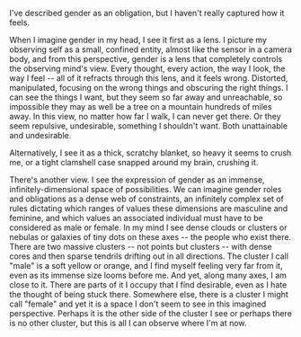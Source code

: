 I've described gender as an obligation, but I haven't really captured how it feels.

When I imagine gender in my head, I see it first as a lens. I picture my observing self as a small, confined entity, almost like the sensor in a camera body, and from this perspective, gender is a lens that completely controls the observing mind's view. Every thought, every action, the way I look, the way I feel -- all of it refracts through this lens, and it feels wrong. Distorted, manipulated, focusing on the wrong things and obscuring the right things. I can see the things I want, but they seem so far away and unreachable, so impossible they may as well be a tree on a mountain hundreds of miles away. In this view, no matter how far I walk, I can never get there. Or they seem repulsive, undesirable, something I shouldn't want. Both unattainable and undesirable.

Alternatively, I see it as a thick, scratchy blanket, so heavy it seems to crush me, or a tight clamshell case snapped around my brain, crushing it.

There's another view. I see the expression of gender as an immense, infinitely-dimensional space of possibilities. We can imagine gender roles and obligations as a dense web of constraints, an infinitely complex set of rules dictating which ranges of values these dimensions are masculine and feminine, and which values an associated individual must have to be considered as male or female. In my mind I see dense clouds or clusters or nebulas or galaxies of tiny dots on these axes -- the people who exist there. There are two massive clusters -- not points but clusters -- with dense cores and then sparse tendrils drifting out in all directions. The cluster I call "male" is a soft yellow or orange, and I find myself feeling very far from it, even as its immense size looms before me. And yet, along many axes, I am close to it. There are parts of it I occupy that I find desirable, even as I hate the thought of being stuck there. Somewhere else, there is a cluster I might call "female" and yet it is a space I don't seem to see in this imagined perspective. Perhaps it is the other side of the cluster I see or perhaps there is no other cluster, but this is all I can observe where I'm at now.